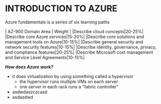 # **INTRODUCTION TO AZURE**
Azure fundamentals is a series of six learning paths

| AZ-900 Domain Area | Weight |
|Describe cloud concepts|20-25%|
|Describe core Azure services|15-20%|
|Describe core solutions and management tools on Azure|10-15%|
|Describe general security and network security features|10-15%|
|Describe identity, governance, privacy, and compliance features|20-25%|
|Describe Microsoft cost management and Service Level Agreements|10-15%|


**_How does Azure work?_**
   - it does virtualization by using something called a hypervisor
     - the hypervisor runs multiple VMs on each server
     - one server in each rack runs a "fabric controller"
   - asdwdaszczcasd
   - asdasdwd

